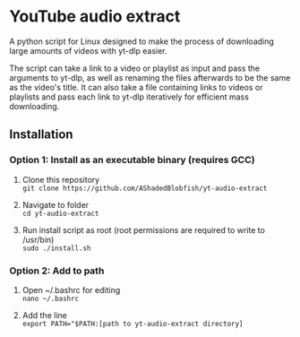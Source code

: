 # YouTube audio extract

A python script for Linux designed to make the process of downloading large amounts of videos with yt-dlp easier.

The script can take a link to a video or playlist as input and pass the arguments to yt-dlp, as well as renaming the files afterwards to be the same as the video's title.
It can also take a file containing links to videos or playlists and pass each link to yt-dlp iteratively for efficient mass downloading.

## Installation
### Option 1: Install as an executable binary (requires GCC)

1. Clone this repository    
`git clone https://github.com/AShadedBlobfish/yt-audio-extract`

2. Navigate to folder    
`cd yt-audio-extract`

3. Run install script as root (root permissions are required to write to /usr/bin)    
`sudo ./install.sh`

### Option 2: Add to path

1. Open ~/.bashrc for editing    
`nano ~/.bashrc`

2. Add the line    
`export PATH="$PATH:[path to yt-audio-extract directory]`